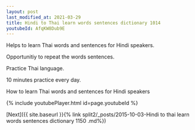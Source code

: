 ```yaml
---
layout: post
last_modified_at: 2021-03-29
title: Hindi to Thai learn words sentences dictionary 1014 
youtubeId: AfqKW8Dub9E
---
```

 
 
Helps to learn Thai words and sentences for Hindi speakers.

Opportunitiy to repeat the words sentences. 

Practice Thai language. 
 
10 minutes practice every day. 
 
How to learn Thai words and sentences for Hindi speakers 
 
{% include youtubePlayer.html id=page.youtubeId %}
 
 
[Next]({{ site.baseurl }}{% link  split2/_posts/2015-10-03-Hindi to thai learn words sentences dictionary 1150 .md%})
 
